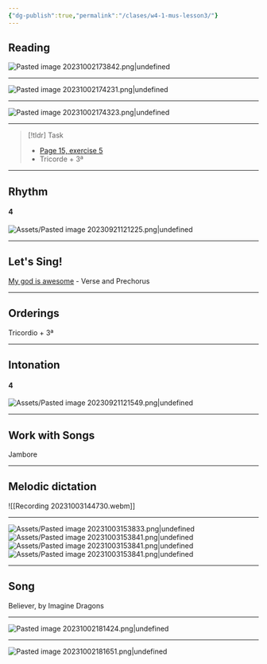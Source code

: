 ```yaml
---
{"dg-publish":true,"permalink":"/clases/w4-1-mus-lesson3/"}
---
```


## Reading

![Pasted image 20231002173842.png|undefined](/img/user/Assets/Pasted%20image%2020231002173842.png)

---
![Pasted image 20231002174231.png|undefined](/img/user/Assets/Pasted%20image%2020231002174231.png)

---
![Pasted image 20231002174323.png|undefined](/img/user/Assets/Pasted%20image%2020231002174323.png)

---

> [!tldr] Task
> - [Page 15, exercise 5](https://www.blinklearning.com/v/1695898303/theme_tmpux/launch.php?theme=tmpux#activity/4239478/65132310/421303490)
> - Tricorde + 3ª

---
## Rhythm


<div class="transclusion internal-embed is-loaded"><div class="markdown-embed">



#### 4
![Assets/Pasted image 20230921121225.png|undefined](/img/user/Assets/Pasted%20image%2020230921121225.png)


</div></div>


---
## Let's Sing!

[My god is awesome](https://www.hooktheory.com/hookpad/iframe/VMgJDbAVoqK?enableYouTube=true&showPianoInstrument=false&showRewindControl=false&tabPlayType=tab-play-type-youtube) - Verse and Prechorus

---
## Orderings

Tricordio + 3ª

---
## Intonation


<div class="transclusion internal-embed is-loaded"><div class="markdown-embed">



#### 4
![Assets/Pasted image 20230921121549.png|undefined](/img/user/Assets/Pasted%20image%2020230921121549.png)


</div></div>


---
## Work with Songs

Jambore

---

## Melodic dictation

![[Recording 20231003144730.webm]]

---

![Assets/Pasted image 20231003153833.png|undefined](/img/user/Assets/Pasted%20image%2020231003153833.png)
![Assets/Pasted image 20231003153841.png|undefined](/img/user/Assets/Pasted%20image%2020231003153841.png)
![Assets/Pasted image 20231003153841.png|undefined](/img/user/Assets/Pasted%20image%2020231003153841.png)
![Assets/Pasted image 20231003153841.png|undefined](/img/user/Assets/Pasted%20image%2020231003153841.png)

---

## Song

Believer, by Imagine Dragons

---

![Pasted image 20231002181424.png|undefined](/img/user/Assets/Pasted%20image%2020231002181424.png)

---
![Pasted image 20231002181651.png|undefined](/img/user/Assets/Pasted%20image%2020231002181651.png)
